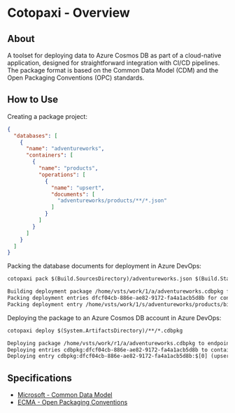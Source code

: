 # Cotopaxi - Overview

<p />

## About

<p />

A toolset for deploying data to Azure Cosmos DB as part of a cloud-native application, designed for straightforward integration with CI/CD pipelines. The package format is based on the Common Data Model (CDM) and the Open Packaging Conventions (OPC) standards.

<p />

## How to Use

<p />

Creating a package project:

<p />

```json
{
  "databases": [
    {
      "name": "adventureworks",
      "containers": [
        {
          "name": "products",
          "operations": [
            {
              "name": "upsert",
              "documents": [
                "adventureworks/products/**/*.json"
              ]
            }
          ]
        }
      ]
    }
  ]
}
```

<p />

Packing the database documents for deployment in Azure DevOps:

<p />

```txt
cotopaxi pack $(Build.SourcesDirectory)/adventureworks.json $(Build.StagingDirectory)/adventureworks.cdbpkg

Building deployment package /home/vsts/work/1/a/adventureworks.cdbpkg for project /home/vsts/work/1/s/adventureworks.json
Packing deployment entries dfcf04cb-886e-ae82-9172-fa4a1acb5d8b for container adventureworks\products (upsert)
Packing deployment entry /home/vsts/work/1/s/adventureworks/products/bikes.json:$[0]
```

<p />

Deploying the package to an Azure Cosmos DB account in Azure DevOps:

<p />

```txt
cotopaxi deploy $(System.ArtifactsDirectory)/**/*.cdbpkg

Deploying package /home/vsts/work/r1/a/adventureworks.cdbpkg to endpoint https://cosmos-adventureworks.documents.azure.com:443
Deploying entries cdbpkg:dfcf04cb-886e-ae82-9172-fa4a1acb5d8b to container adventureworks\products (upsert)
Deploying entry cdbpkg:dfcf04cb-886e-ae82-9172-fa4a1acb5d8b:$[0] (upsert) - HTTP 200
```

<p />

## Specifications

<p />

- [Microsoft - Common Data Model](https://learn.microsoft.com/en-us/common-data-model)
- [ECMA - Open Packaging Conventions](https://ecma-international.org/publications-and-standards/standards/ecma-376)
